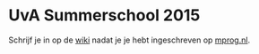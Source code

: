 # UvA Summerschool 2015

Schrijf je in op de [wiki](https://github.com/jlnjnsn/uva-summerschool-2015/wiki) nadat je je hebt ingeschreven op [mprog.nl](http://www.mprog.nl/summer).

